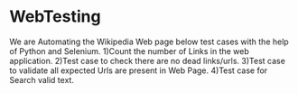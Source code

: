 # WebTesting
We are Automating the Wikipedia Web page below test cases with the help of Python and Selenium.
1)Count the number of Links in the web application.
2)Test case to check there are no dead links/urls.
3)Test case to validate all expected Urls are present in Web Page.
4)Test case for Search valid text.

